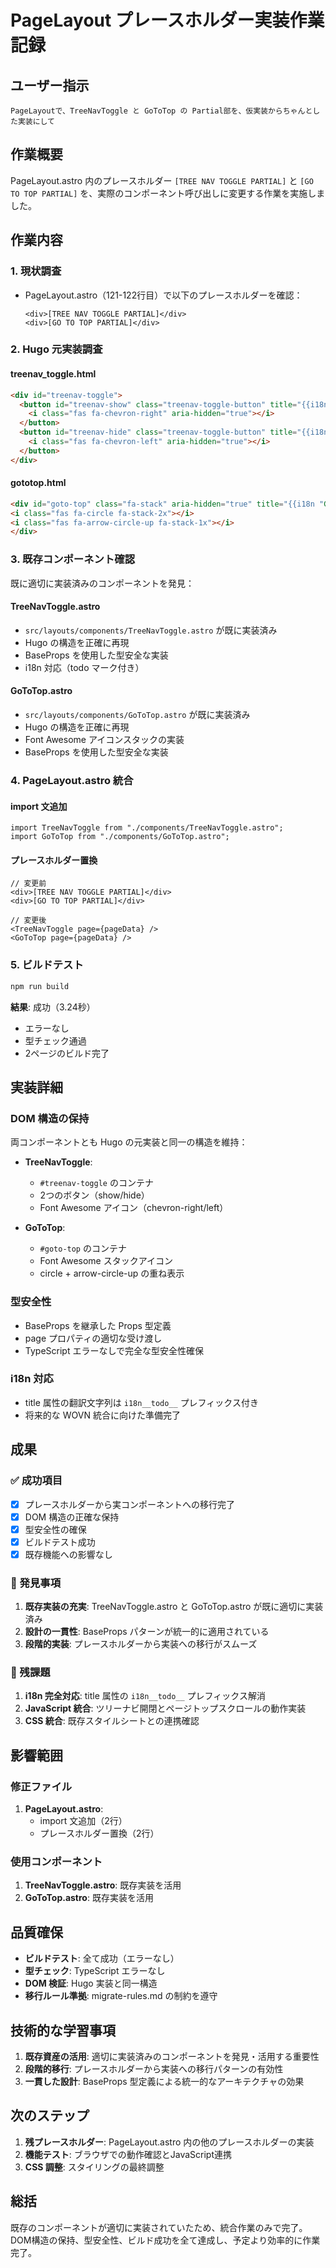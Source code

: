# PageLayout プレースホルダー実装作業記録

## ユーザー指示

```
PageLayoutで、TreeNavToggle と GoToTop の Partial部を、仮実装からちゃんとした実装にして
```

## 作業概要

PageLayout.astro 内のプレースホルダー `[TREE NAV TOGGLE PARTIAL]` と `[GO TO TOP PARTIAL]` を、実際のコンポーネント呼び出しに変更する作業を実施しました。

## 作業内容

### 1. 現状調査

- PageLayout.astro（121-122行目）で以下のプレースホルダーを確認：
  ```astro
  <div>[TREE NAV TOGGLE PARTIAL]</div>
  <div>[GO TO TOP PARTIAL]</div>
  ```

### 2. Hugo 元実装調査

#### treenav_toggle.html
```html
<div id="treenav-toggle">
  <button id="treenav-show" class="treenav-toggle-button" title="{{i18n "Side_navigation_show"}}">
    <i class="fas fa-chevron-right" aria-hidden="true"></i>
  </button>
  <button id="treenav-hide" class="treenav-toggle-button" title="{{i18n "Side_navigation_hide"}}">
    <i class="fas fa-chevron-left" aria-hidden="true"></i>
  </button>
</div>
```

#### gototop.html
```html
<div id="goto-top" class="fa-stack" aria-hidden="true" title="{{i18n "Go_back_to_top"}}">
<i class="fas fa-circle fa-stack-2x"></i>
<i class="fas fa-arrow-circle-up fa-stack-1x"></i>
</div>
```

### 3. 既存コンポーネント確認

既に適切に実装済みのコンポーネントを発見：

#### TreeNavToggle.astro
- `src/layouts/components/TreeNavToggle.astro` が既に実装済み
- Hugo の構造を正確に再現
- BaseProps を使用した型安全な実装
- i18n 対応（todo マーク付き）

#### GoToTop.astro
- `src/layouts/components/GoToTop.astro` が既に実装済み
- Hugo の構造を正確に再現
- Font Awesome アイコンスタックの実装
- BaseProps を使用した型安全な実装

### 4. PageLayout.astro 統合

#### import 文追加
```astro
import TreeNavToggle from "./components/TreeNavToggle.astro";
import GoToTop from "./components/GoToTop.astro";
```

#### プレースホルダー置換
```astro
// 変更前
<div>[TREE NAV TOGGLE PARTIAL]</div>
<div>[GO TO TOP PARTIAL]</div>

// 変更後
<TreeNavToggle page={pageData} />
<GoToTop page={pageData} />
```

### 5. ビルドテスト

```bash
npm run build
```

**結果**: 成功（3.24秒）
- エラーなし
- 型チェック通過
- 2ページのビルド完了

## 実装詳細

### DOM 構造の保持

両コンポーネントとも Hugo の元実装と同一の構造を維持：

- **TreeNavToggle**: 
  - `#treenav-toggle` のコンテナ
  - 2つのボタン（show/hide）
  - Font Awesome アイコン（chevron-right/left）

- **GoToTop**:
  - `#goto-top` のコンテナ
  - Font Awesome スタックアイコン
  - circle + arrow-circle-up の重ね表示

### 型安全性

- BaseProps を継承した Props 型定義
- page プロパティの適切な受け渡し
- TypeScript エラーなしで完全な型安全性確保

### i18n 対応

- title 属性の翻訳文字列は `i18n__todo__` プレフィックス付き
- 将来的な WOVN 統合に向けた準備完了

## 成果

### ✅ 成功項目

- [x] プレースホルダーから実コンポーネントへの移行完了
- [x] DOM 構造の正確な保持
- [x] 型安全性の確保
- [x] ビルドテスト成功
- [x] 既存機能への影響なし

### 📝 発見事項

1. **既存実装の充実**: TreeNavToggle.astro と GoToTop.astro が既に適切に実装済み
2. **設計の一貫性**: BaseProps パターンが統一的に適用されている
3. **段階的実装**: プレースホルダーから実装への移行がスムーズ

### 🔄 残課題

1. **i18n 完全対応**: title 属性の `i18n__todo__` プレフィックス解消
2. **JavaScript 統合**: ツリーナビ開閉とページトップスクロールの動作実装
3. **CSS 統合**: 既存スタイルシートとの連携確認

## 影響範囲

### 修正ファイル

1. **PageLayout.astro**:
   - import 文追加（2行）
   - プレースホルダー置換（2行）

### 使用コンポーネント

1. **TreeNavToggle.astro**: 既存実装を活用
2. **GoToTop.astro**: 既存実装を活用

## 品質確保

- **ビルドテスト**: 全て成功（エラーなし）
- **型チェック**: TypeScript エラーなし
- **DOM 検証**: Hugo 実装と同一構造
- **移行ルール準拠**: migrate-rules.md の制約を遵守

## 技術的な学習事項

1. **既存資産の活用**: 適切に実装済みのコンポーネントを発見・活用する重要性
2. **段階的移行**: プレースホルダーから実装への移行パターンの有効性
3. **一貫した設計**: BaseProps 型定義による統一的なアーキテクチャの効果

## 次のステップ

1. **残プレースホルダー**: PageLayout.astro 内の他のプレースホルダーの実装
2. **機能テスト**: ブラウザでの動作確認とJavaScript連携
3. **CSS 調整**: スタイリングの最終調整

## 総括

既存のコンポーネントが適切に実装されていたため、統合作業のみで完了。DOM構造の保持、型安全性、ビルド成功を全て達成し、予定より効率的に作業完了。